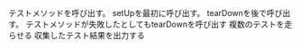 テストメソッドを呼び出す。
setUpを最初に呼び出す。
tearDownを後で呼び出す。
テストメソッドが失敗したとしてもtearDownを呼び出す
複数のテストを走らせる
収集したテスト結果を出力する